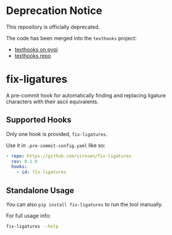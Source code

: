 # Deprecation Notice

This repository is officially deprecated.

The code has been merged into the `texthooks` project:
- [texthooks on pypi](https://pypi.org/project/texthooks/)
- [texthooks repo](https://github.com/sirosen/texthooks)

# fix-ligatures

A pre-commit hook for automatically finding and replacing ligature
characters with their ascii equivalents.

## Supported Hooks

Only one hook is provided, `fix-ligatures`.

Use it in `.pre-commit-config.yaml` like so:

```yaml
- repo: https://github.com/sirosen/fix-ligatures
  rev: 0.1.0
  hooks:
    - id: fix-ligatures
```

## Standalone Usage

You can also `pip install fix-ligatures` to run the tool manually.

For full usage info:

```bash
fix-ligatures --help
```
